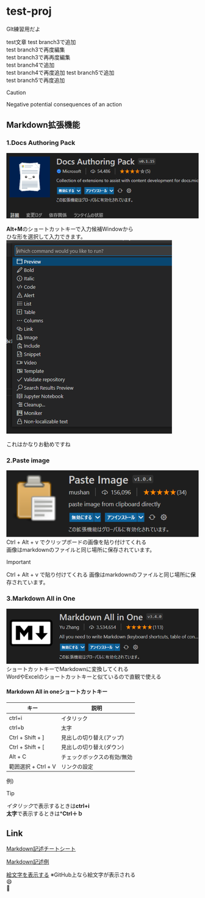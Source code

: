 # test-proj
GIt練習用だよ

test文章
test branch3で追加  
test branch3で再度編集  
test branch3で再再度編集  
test branch4で追加  
test branch4で再度追加
test branch5で追加  
test branch5で再度追加






> [!CAUTION]
> Negative potential consequences of an action

## Markdown拡張機能
### 1.Docs Authoring Pack
![Docs Authoring Pack](2022-01-12-17-06-29.png)

**Alt+M**のショートカットキーで入力候補Windowから  
ひな形を選択して入力できます。  
![](2022-01-12-16-03-23.png)

これはかなりお勧めですね

### 2.Paste image
![](2022-01-12-17-13-45.png)
Ctrl + Alt + v でクリップボードの画像を貼り付けてくれる  
画像はmarkdownのファイルと同じ場所に保存されています。
> [!IMPORTANT]
> Ctrl + Alt + v で貼り付けてくれる
> 画像はmarkdownのファイルと同じ場所に保存されています。

### 3.Markdown All in One
![](2022-01-12-17-18-20.png)
ショートカットキーでMarkdownに変換してくれる  
WordやExcelのショートカットキーと似ているので直観で使える
#### Markdown All in oneショートカットキー

|キー  |説明  |
|---------|---------|
|ctrl+i               |イタリック         |
|ctrl+b               |太字         |
|Ctrl + Shift + ]     |見出しの切り替え(アップ)|
|Ctrl + Shift + [     |見出しの切り替え(ダウン)|
|Alt + C	          |チェックボックスの有効/無効|
|範囲選択 + Ctrl + V   |リンクの設定|

例)  
> [!TIP]
> *イタリック*で表示するときは**ctrl+i**  
**太字**で表示するときは***Ctrl＋ｂ**  


## Link

[Markdown記述チートシート](https://code-enj.app/post/2021-07-28-markdown-cheatsheet/)  

[Markdown記述例](https://xn--qiita-gn5m736f.com/tbpgr/items/989c6badefff69377da7)

[絵文字を表示する](https://www.webfx.com/tools/emoji-cheat-sheet/)
※GitHub上なら絵文字が表示される  
:smile:  
:triumph:  